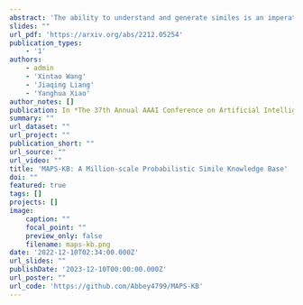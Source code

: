 ```yaml
---
abstract: 'The ability to understand and generate similes is an imperative step to realize human-level AI. However, there is still a considerable gap between machine intelligence and human cognition in similes, since deep models based on statistical distribution tend to favour high-frequency similes. Hence, a large-scale symbolic knowledge base of similes is required, as it contributes to the modeling of diverse yet unpopular similes while facilitating additional evaluation and reasoning. To bridge the gap, we propose a novel framework for large-scale simile knowledge base construction, as well as two probabilistic metrics which enable an improved understanding of simile phenomena in natural language. Overall, we construct MAPS-KB, a million-scale probabilistic simile knowledge base, covering 4.3 million triplets over 0.4 million terms from 70 GB corpora. We conduct sufficient experiments to justify the effectiveness and necessity of the methods of our framework. We also apply MAPS-KB on three downstream tasks to achieve state-of-the-art performance, further demonstrating the value of MAPS-KB.'
slides: ""
url_pdf: 'https://arxiv.org/abs/2212.05254'
publication_types:
    - '1'
authors:
    - admin
    - 'Xintao Wang'
    - 'Jiaqing Liang'
    - 'Yanghua Xiao'
author_notes: []
publication: In *The 37th Annual AAAI Conference on Artificial Intelligence (**AAAI 2023**)* 
summary: ""
url_dataset: ""
url_project: ""
publication_short: ""
url_source: ""
url_video: ""
title: 'MAPS-KB: A Million-scale Probabilistic Simile Knowledge Base'
doi: ""
featured: true
tags: []
projects: []
image:
    caption: ""
    focal_point: ""
    preview_only: false
    filename: maps-kb.png
date: '2022-12-10T02:34:00.000Z'
url_slides: ""
publishDate: '2023-12-10T00:00:00.000Z'
url_poster: ""
url_code: 'https://github.com/Abbey4799/MAPS-KB'
---
```

